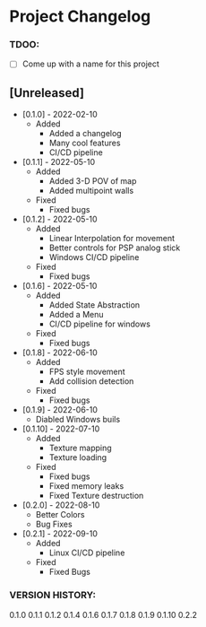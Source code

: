 # Project Changelog

### TDOO: 
- [ ] Come up with a name for this project

## [Unreleased]

- [0.1.0] - 2022-02-10
  - Added
    - Added a changelog
    - Many cool features
    - CI/CD pipeline
- [0.1.1] - 2022-05-10
  - Added
    - Added 3-D POV of map
    - Added multipoint walls
  - Fixed
    - Fixed bugs
- [0.1.2] - 2022-05-10
  - Added
    - Linear Interpolation for movement
    - Better controls for PSP analog stick
    - Windows CI/CD pipeline
  - Fixed
    - Fixed bugs
- [0.1.6] - 2022-05-10
  - Added
    - Added State Abstraction
    - Added a Menu
    - CI/CD pipeline for windows
  - Fixed
    - Fixed bugs
- [0.1.8] - 2022-06-10
  - Added
    - FPS style movement
    - Add collision detection
  - Fixed
    - Fixed bugs
- [0.1.9] - 2022-06-10
  - Diabled Windows buils
- [0.1.10] - 2022-07-10
  - Added
    - Texture mapping
    - Texture loading
  - Fixed
    - Fixed bugs
    - Fixed memory leaks
    - Fixed Texture destruction
- [0.2.0] - 2022-08-10
  - Better Colors
  - Bug Fixes
- [0.2.1] - 2022-09-10
  - Added
    - Linux CI/CD pipeline
  - Fixed
    - Fixed Bugs

### VERSION HISTORY:
0.1.0
0.1.1
0.1.2
0.1.4
0.1.6
0.1.7
0.1.8
0.1.9
0.1.10
0.2.2